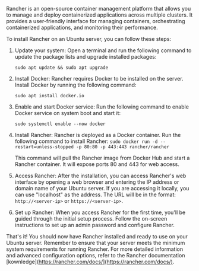 Rancher is an open-source container management platform that allows you to manage and deploy containerized applications across multiple clusters. It provides a user-friendly interface for managing containers, orchestrating containerized applications, and monitoring their performance.

To install Rancher on an Ubuntu server, you can follow these steps:

1. Update your system: Open a terminal and run the following command to update the package lists and upgrade installed packages:
    
	 `sudo apt update && sudo apt upgrade`
    
2. Install Docker: Rancher requires Docker to be installed on the server. Install Docker by running the following command:
    
    `sudo apt install docker.io`
    
3. Enable and start Docker service: Run the following command to enable Docker service on system boot and start it:
    
	 `sudo systemctl enable --now docker`
    
4. Install Rancher: Rancher is deployed as a Docker container. Run the following command to install Rancher:
    ```sudo docker run -d --restart=unless-stopped -p 80:80 -p 443:443 rancher/rancher```
    
    This command will pull the Rancher image from Docker Hub and start a Rancher container. It will expose ports 80 and 443 for web access.
    
5. Access Rancher: After the installation, you can access Rancher's web interface by opening a web browser and entering the IP address or domain name of your Ubuntu server. If you are accessing it locally, you can use "localhost" as the address. The URL will be in the format: `http://<server-ip>` or `https://<server-ip>`.
    
6. Set up Rancher: When you access Rancher for the first time, you'll be guided through the initial setup process. Follow the on-screen instructions to set up an admin password and configure Rancher.

That's it! You should now have Rancher installed and ready to use on your Ubuntu server. Remember to ensure that your server meets the minimum system requirements for running Rancher. For more detailed information and advanced configuration options, refer to the Rancher documentation [kownledge](https://rancher.com/docs/](https://rancher.com/docs/).